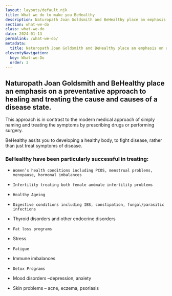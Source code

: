 ```yaml
---
layout: layouts/default.njk
title: What we do to make you BeHealthy
description: Naturopath Joan Goldsmith and BeHealthy place an emphasis on a preventative approach to healing and treating the cause and causes of a disease state.
section: what-we-do
class: what-we-do
date: 2024-01-13
permalink: /what-we-do/
metadata:
  title: Naturopath Joan Goldsmith and BeHealthy place an emphasis on a preventative approach to healing and treating the cause and causes of a disease state.
eleventyNavigation:
  key: What-we-Do
  order: 3
---
```




## Naturopath Joan Goldsmith and BeHealthy place an emphasis on a preventative approach to healing and treating the cause and causes of a disease state. ## 


This approach is in contrast to the modern medical approach of simply naming and treating the symptoms by prescribing drugs or performing surgery.


BeHealthy assits you to developing a healthy body, to fight disease, rather than just treat symptoms of disease.

### BeHealthy have been particularly successful in treating: ###

-     Women’s health conditions including PCOS, menstrual problems, menopause, hormonal imbalances

-     Infertility treating both female andmale infertility problems

-     Healthy Ageing

-     Digestive conditions including IBS, constipation, fungal/parasitic infections

-    Thyroid disorders and other endocrine disorders

-     Fat loss programs

-    Stress

-     Fatigue

-    Immune imbalances

-     Detox Programs

-    Mood disorders –depression, anxiety

-    Skin problems – acne, eczema, psoriasis




